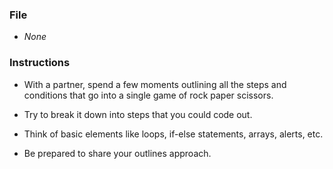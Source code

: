 ### File

- _None_

### Instructions

- With a partner, spend a few moments outlining all the steps and conditions that go into a single game of rock paper scissors.

- Try to break it down into steps that you could code out.

- Think of basic elements like loops, if-else statements, arrays, alerts, etc.

- Be prepared to share your outlines approach.
